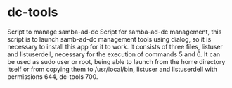 # dc-tools
Script to manage samba-ad-dc Script for samba-ad-dc management, 
this script is to launch samb-ad-dc management tools using dialog, 
so it is necessary to install this app for it to work. 
It consists of three files, listuser and listuserdell, 
necessary for the execution of commands 5 and 6. 
It can be used as sudo user or root, 
being able to launch from the home directory itself 
or from copying them to /usr/local/bin, 
listuser and listuserdell with permissions 644, dc-tools 700.
